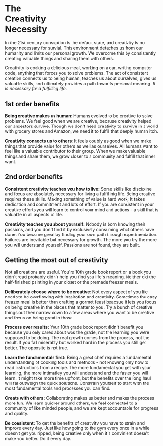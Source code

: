 The <br> Creativity <br> Necessity
===


In the 21st century consuption is the default state, and creativity is no longer necessary for survial. 
This environment detaches us from our humanity and limits our personal growth.
We overcome this by consistently creating valuable things and sharing them with others.

Creativity is cooking a delicious meal, working on a car, writing computer code, anything that forces you to solve problems.
The act of consistent creation connects us to being human, teaches us about ourselves, gives us valuable skills, and ultimately provides a path towards personal meaning.
*It is necessary for a fulfilling life.*

## 1st order benefits 

**Being creative makes us human:**
Humans evolved to be creative to solve problems. 
We feel good when we are creative, because creativity helped our ancestors survive.
Though we don't need creativity to survive in a world with grocery stores and Amazon, we need it to fulfill that deeply human itch.


**Creativity connects us to others:**
It feels doubly as good when we make things that provide value for others as well as ourselves.
All humans want to feel like a valuable contributor to their group.
When we make valuable things and share them, we grow closer to a community and fulfill that inner want.

## 2nd order benefits

**Consistent creativity teaches you how to live:**
Some skills like discipline and focus are absolutely necessary for living a fulfillinig life. 
Being creative requires these skills. 
Making something of value is hard work;
It takes dedication and commitment and lots of effort.
If you are consistent in your creative efforts you will learn to control your mind and actions - a skill that is valuable in all aspects of life.

**Creativity teaches you about yourself:**
Nobody is born knowing their passions, and you don't find it by exclusively consuming what others have done. 
You become great by finding your own path through experimentation. 
Failures are inevitable but necessary for growth.
The more you try the more you will understand yourself. 
Passions are not found, they are built.

## Getting the most out of creativity

Not all creations are useful.
You're 10th grade book report on a book you didn't read probably didn't help you find you life's meaning.
Neither did the half-finished painting in your closet or the premade freezer meals.

**Deliberately choose where to be creative:**
Not every aspect of you life needs to be overflowing with inspiration and creativity.
Sometimes the easy freazer meal is better than crafting a gormet feast beacsue it lets you focus on being creative in the places that matter to you.
Try a bunch of creative things out then narrow down to a few areas where you want to be creative and focus on being great in those.

**Process over results:**
Your 10th grade book report didn't benefit you because you only cared about was the grade, not the learning you were supposed to be doing.
The real growth comes from the process, not the result.
If you fail miserably but worked hard in the process you still get better.
The opposite is not true.

**Learn the fundamentals first:**
Being a great chef requires a fundamental understanding of cooking tools and methods - not knowing only how to read instructions from a recipe. 
The more fundamental you get with your learning, the more intimatley you will understand and the faster you will learn. 
It might take more time upfront, but the benefits over the long haul will far outweigh the quick solutions. 
Constrain yourself to start with the most fundamental tools and processes you can find.

**Create with others:**
Collaborating makes us better and makes the process more fun. 
We learn quicker around others, we feel connected to a community of like minded people, and we are kept accountable for progress and quality.

**Be consistent:**
To get the benefits of creativity you have to strain and improve every day. 
Just like how going to the gym every once in a while doesn't get you ripped, being creative only when it's convinient doesn't make you better. 
Do it every day.
